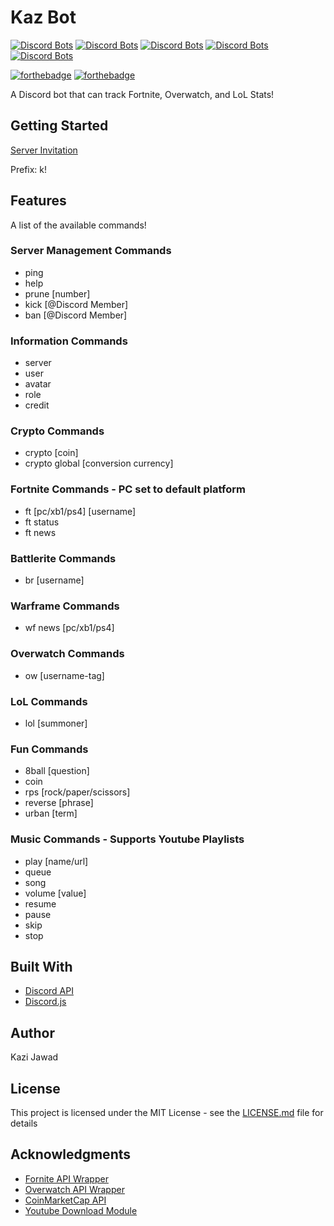 # Kaz Bot

[![Discord Bots](https://discordbots.org/api/widget/status/419724462716354560.svg)](https://discordbots.org/bot/419724462716354560)
[![Discord Bots](https://discordbots.org/api/widget/servers/419724462716354560.svg)](https://discordbots.org/bot/419724462716354560)
[![Discord Bots](https://discordbots.org/api/widget/upvotes/419724462716354560.svg)](https://discordbots.org/bot/419724462716354560)
[![Discord Bots](https://discordbots.org/api/widget/lib/419724462716354560.svg)](https://discordbots.org/bot/419724462716354560)
[![Discord Bots](https://discordbots.org/api/widget/owner/419724462716354560.svg)](https://discordbots.org/bot/419724462716354560)

[![forthebadge](https://forthebadge.com/images/badges/made-with-javascript.svg)](https://forthebadge.com)
[![forthebadge](https://forthebadge.com/images/badges/uses-git.svg)](https://forthebadge.com)

A Discord bot that can track Fortnite, Overwatch, and LoL Stats!

## Getting Started
[Server Invitation](https://discordapp.com/api/oauth2/authorize?client_id=419724462716354560&permissions=8&scope=bot)

Prefix: k!

## Features
A list of the available commands!

### Server Management Commands
- ping
- help
- prune [number]
- kick [@Discord Member]
- ban [@Discord Member]

### Information Commands
- server
- user
- avatar
- role
- credit

### Crypto Commands
- crypto [coin]
- crypto global [conversion currency]

### Fortnite Commands - PC set to default platform
- ft [pc/xb1/ps4] [username]
- ft status
- ft news

### Battlerite Commands
- br [username]

### Warframe Commands
- wf news [pc/xb1/ps4]

### Overwatch Commands
- ow [username-tag]

### LoL Commands
- lol [summoner]

### Fun Commands
- 8ball [question]
- coin
- rps [rock/paper/scissors]
- reverse [phrase]
- urban [term]

### Music Commands - Supports Youtube Playlists
- play [name/url]
- queue
- song
- volume [value]
- resume
- pause
- skip
- stop

## Built With
- [Discord API](https://discordapp.com/developers/docs/intro)
- [Discord.js](https://discord.js.org/#/)

## Author
Kazi Jawad

## License
This project is licensed under the MIT License - see the [LICENSE.md](https://github.com/kazijawad/KazBot/blob/master/LICENSE) file for details

## Acknowledgments
- [Fornite API Wrapper](https://github.com/qlaffont/fortnite-api)
- [Overwatch API Wrapper](https://github.com/gclem/overwatch-js)
- [CoinMarketCap API](https://pro.coinmarketcap.com)
- [Youtube Download Module](https://www.npmjs.com/package/ytdl-core)